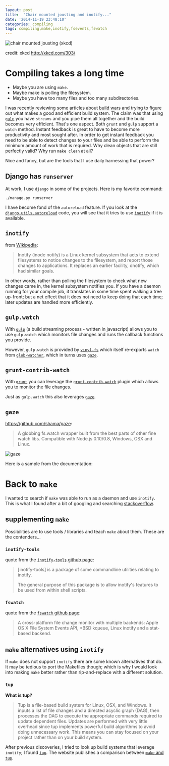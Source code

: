 ```yaml
---
layout: post
title:  "Chair mounted jousting and inotify..."
date: '2014-11-19 23:48:10'
categories: compiling
tags: compiling,make,inotify,fsevents,fswatch
---
```


![chair mounted jousting (xkcd)](http://imgs.xkcd.com/comics/compiling.png)

credit: xkcd <http://xkcd.com/303/>

# Compiling takes a long time

* Maybe you are using `make`.
* Maybe make is polling the filesystem.
* Maybe you have too many files and too many subdirectories.

I was recently reviewing some articles about [build wars][1] and trying to
figure out what makes a good and efficient build system. The claim was that
using [`gulp`][7] you have `streams` and you pipe them all together and the
build becomes very efficient. That's one aspect. Both `grunt` and `gulp` support
a `watch` method. Instant feedback is great to have to become more productivity
and most sought after. In order to get instant feedback you need to be
able to detect changes to your files and be able to perform the minimum
amount of work that is required. Why clean objects that are still perfectly
valid? Why run `make clean` at all?

Nice and fancy, but are the tools that I use daily harnessing that power?


## Django has `runserver`

At work, I use `django` in some of the projects. Here is my favorite command:

    ./manage.py runserver

I have become fond of the `autoreload` feature. If you look at the
[`django.utils.autoreload`][2] code, you will see that it tries to use
[`inotify`][3] if it is available.

<script src="https://gist.github.com/dnozay/91b56b78a1af2d4015f4.js?file=autoreload.py"></script>


## `inotify`

from [Wikipedia][3]:

> Inotify (inode notify) is a Linux kernel subsystem that acts to extend
> filesystems to notice changes to the filesystem, and report those changes
> to applications. It replaces an earlier facility, dnotify, which had similar
> goals.

In other words, rather than polling the filesystem to check what new changes
came in, the kernel subsystem notifies you. If you have a daemon running for
your compile job, it translates in some time spent walking a tree up-front;
but a net effect that it does not need to keep doing that each time; later
updates are handled more efficiently.


## `gulp.watch`

With [`gulp`][7] (a build streaming process - written in javascript) allows
you to use `gulp.watch` which monitors file changes and runs the callback
functions you provide.

<script src="https://gist.github.com/dnozay/91b56b78a1af2d4015f4.js?file=gulpsample.js"></script>

However, `gulp.watch` is provided by [`vinyl-fs`][8] which itself re-exports
`watch` from [`glob-watcher`][9], which in turns uses [`gaze`][10].


## `grunt-contrib-watch`

With [`grunt`][11] you can leverage the [`grunt-contrib-watch`][12] plugin
which allows you to monitor the file changes.

<script src="https://gist.github.com/dnozay/91b56b78a1af2d4015f4.js?file=gruntsample.js"></script>

Just as `gulp.watch` this also leverages [`gaze`][10].


## `gaze`

<https://github.com/shama/gaze>:

> A globbing fs.watch wrapper built from the best parts of other fine watch
> libs. Compatible with Node.js 0.10/0.8, Windows, OSX and Linux.

![gaze](http://dontkry.com/images/repos/gaze.png)


Here is a sample from the documentation:

<script src="https://gist.github.com/dnozay/91b56b78a1af2d4015f4.js?file=gazesample.js"></script>


# Back to `make`

I wanted to search if `make` was able to run as a daemon and use `inotify`.
This is what I found after a bit of googling and searching [stackoverflow][13].

## supplementing `make`

Possibilities are to use tools / libraries and teach `make` about them.
These are the contenders...


### `inotify-tools`

quote from the [`inotify-tools` github page][14]:

> [inotify-tools] is a package of some commandline utilities relating to inotify.
>
> The general purpose of this package is to allow inotify's features to be used
> from within shell scripts.

### `fswatch`

quote from the [`fswatch` github page][15]:

> A cross-platform file change monitor with multiple backends:
> Apple OS X File System Events API, *BSD kqueue, Linux inotify and a
> stat-based backend.

## `make` alternatives using `inotify`

If `make` does not support `inotify` there are some known alternatives that do.
It may be tedious to port the Makefiles though; which is why I would look
into making `make` better rather than rip-and-replace with a different
solution.


### `tup`

**What is tup?**

> Tup is a file-based build system for Linux, OSX, and Windows. It inputs a
> list of file changes and a directed acyclic graph (DAG), then processes the
> DAG to execute the appropriate commands required to update dependent files.
> Updates are performed with very little overhead since tup implements powerful
> build algorithms to avoid doing unnecessary work. This means you can stay
> focused on your project rather than on your build system.

After previous discoveries, I tried to look up build systems that leverage
`inotify`; I found [`tup`][4]. The website publishes a comparison between
[`make` and `tup`][5].


[1]: http://markdalgleish.github.io/presentation-build-wars-gulp-vs-grunt/
[2]: https://github.com/django/django/blob/master/django/utils/autoreload.py
[3]: http://en.wikipedia.org/wiki/Inotify
[4]: http://gittup.org/tup/
[5]: http://gittup.org/tup/make_vs_tup.html
[6]: http://en.wikipedia.org/wiki/Inotify
[7]: https://github.com/gulpjs/gulp
[8]: https://github.com/wearefractal/vinyl-fs
[9]: https://github.com/wearefractal/glob-watcher
[10]: https://github.com/shama/gaze
[11]: https://github.com/gruntjs/grunt
[12]: https://github.com/gruntjs/grunt-contrib-watch
[13]: http://stackoverflow.com/questions/5110114/
[14]: https://github.com/rvoicilas/inotify-tools
[15]: https://github.com/emcrisostomo/fswatch
